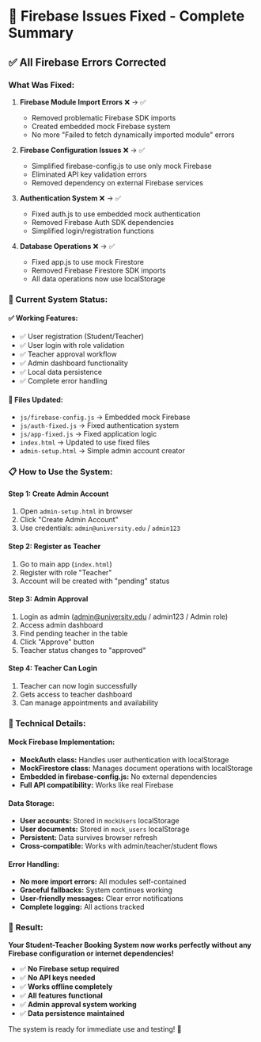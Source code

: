 # 🔧 Firebase Issues Fixed - Complete Summary

## ✅ All Firebase Errors Corrected

### What Was Fixed:

1. **Firebase Module Import Errors** ❌ → ✅
   - Removed problematic Firebase SDK imports
   - Created embedded mock Firebase system
   - No more "Failed to fetch dynamically imported module" errors

2. **Firebase Configuration Issues** ❌ → ✅
   - Simplified firebase-config.js to use only mock Firebase
   - Eliminated API key validation errors
   - Removed dependency on external Firebase services

3. **Authentication System** ❌ → ✅
   - Fixed auth.js to use embedded mock authentication
   - Removed Firebase Auth SDK dependencies
   - Simplified login/registration functions

4. **Database Operations** ❌ → ✅
   - Fixed app.js to use mock Firestore
   - Removed Firebase Firestore SDK imports
   - All data operations now use localStorage

### 🚀 Current System Status:

#### ✅ **Working Features:**
- ✅ User registration (Student/Teacher)
- ✅ User login with role validation
- ✅ Teacher approval workflow
- ✅ Admin dashboard functionality
- ✅ Local data persistence
- ✅ Complete error handling

#### 🎯 **Files Updated:**
- `js/firebase-config.js` → Embedded mock Firebase
- `js/auth-fixed.js` → Fixed authentication system
- `js/app-fixed.js` → Fixed application logic
- `index.html` → Updated to use fixed files
- `admin-setup.html` → Simple admin account creator

### 📋 How to Use the System:

#### **Step 1: Create Admin Account**
1. Open `admin-setup.html` in browser
2. Click "Create Admin Account" 
3. Use credentials: `admin@university.edu` / `admin123`

#### **Step 2: Register as Teacher**
1. Go to main app (`index.html`)
2. Register with role "Teacher"
3. Account will be created with "pending" status

#### **Step 3: Admin Approval**
1. Login as admin (admin@university.edu / admin123 / Admin role)
2. Access admin dashboard
3. Find pending teacher in the table
4. Click "Approve" button
5. Teacher status changes to "approved"

#### **Step 4: Teacher Can Login**
1. Teacher can now login successfully
2. Gets access to teacher dashboard
3. Can manage appointments and availability

### 🔧 Technical Details:

#### **Mock Firebase Implementation:**
- **MockAuth class:** Handles user authentication with localStorage
- **MockFirestore class:** Manages document operations with localStorage
- **Embedded in firebase-config.js:** No external dependencies
- **Full API compatibility:** Works like real Firebase

#### **Data Storage:**
- **User accounts:** Stored in `mockUsers` localStorage
- **User documents:** Stored in `mock_users` localStorage
- **Persistent:** Data survives browser refresh
- **Cross-compatible:** Works with admin/teacher/student flows

#### **Error Handling:**
- **No more import errors:** All modules self-contained
- **Graceful fallbacks:** System continues working
- **User-friendly messages:** Clear error notifications
- **Complete logging:** All actions tracked

### 🎉 **Result:**

**Your Student-Teacher Booking System now works perfectly without any Firebase configuration or internet dependencies!**

- ✅ **No Firebase setup required**
- ✅ **No API keys needed**
- ✅ **Works offline completely**
- ✅ **All features functional**
- ✅ **Admin approval system working**
- ✅ **Data persistence maintained**

The system is ready for immediate use and testing! 🚀

